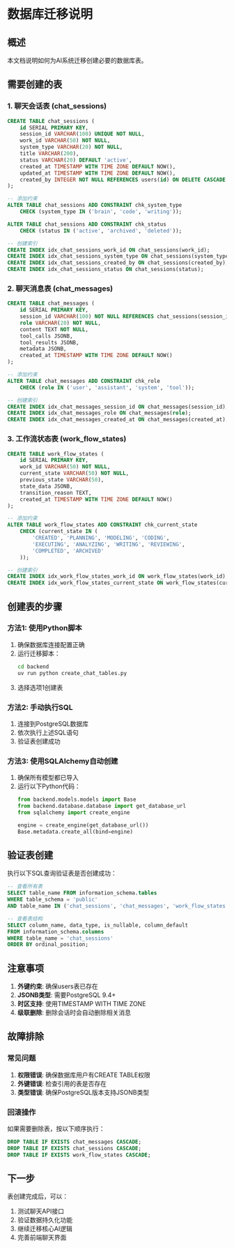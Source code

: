 # 数据库迁移说明

## 概述

本文档说明如何为AI系统迁移创建必要的数据库表。

## 需要创建的表

### 1. 聊天会话表 (chat_sessions)

```sql
CREATE TABLE chat_sessions (
    id SERIAL PRIMARY KEY,
    session_id VARCHAR(100) UNIQUE NOT NULL,
    work_id VARCHAR(50) NOT NULL,
    system_type VARCHAR(20) NOT NULL,
    title VARCHAR(200),
    status VARCHAR(20) DEFAULT 'active',
    created_at TIMESTAMP WITH TIME ZONE DEFAULT NOW(),
    updated_at TIMESTAMP WITH TIME ZONE DEFAULT NOW(),
    created_by INTEGER NOT NULL REFERENCES users(id) ON DELETE CASCADE
);

-- 添加约束
ALTER TABLE chat_sessions ADD CONSTRAINT chk_system_type 
    CHECK (system_type IN ('brain', 'code', 'writing'));

ALTER TABLE chat_sessions ADD CONSTRAINT chk_status 
    CHECK (status IN ('active', 'archived', 'deleted'));

-- 创建索引
CREATE INDEX idx_chat_sessions_work_id ON chat_sessions(work_id);
CREATE INDEX idx_chat_sessions_system_type ON chat_sessions(system_type);
CREATE INDEX idx_chat_sessions_created_by ON chat_sessions(created_by);
CREATE INDEX idx_chat_sessions_status ON chat_sessions(status);
```

### 2. 聊天消息表 (chat_messages)

```sql
CREATE TABLE chat_messages (
    id SERIAL PRIMARY KEY,
    session_id VARCHAR(100) NOT NULL REFERENCES chat_sessions(session_id) ON DELETE CASCADE,
    role VARCHAR(20) NOT NULL,
    content TEXT NOT NULL,
    tool_calls JSONB,
    tool_results JSONB,
    metadata JSONB,
    created_at TIMESTAMP WITH TIME ZONE DEFAULT NOW()
);

-- 添加约束
ALTER TABLE chat_messages ADD CONSTRAINT chk_role 
    CHECK (role IN ('user', 'assistant', 'system', 'tool'));

-- 创建索引
CREATE INDEX idx_chat_messages_session_id ON chat_messages(session_id);
CREATE INDEX idx_chat_messages_role ON chat_messages(role);
CREATE INDEX idx_chat_messages_created_at ON chat_messages(created_at);
```

### 3. 工作流状态表 (work_flow_states)

```sql
CREATE TABLE work_flow_states (
    id SERIAL PRIMARY KEY,
    work_id VARCHAR(50) NOT NULL,
    current_state VARCHAR(50) NOT NULL,
    previous_state VARCHAR(50),
    state_data JSONB,
    transition_reason TEXT,
    created_at TIMESTAMP WITH TIME ZONE DEFAULT NOW()
);

-- 添加约束
ALTER TABLE work_flow_states ADD CONSTRAINT chk_current_state 
    CHECK (current_state IN (
        'CREATED', 'PLANNING', 'MODELING', 'CODING', 
        'EXECUTING', 'ANALYZING', 'WRITING', 'REVIEWING', 
        'COMPLETED', 'ARCHIVED'
    ));

-- 创建索引
CREATE INDEX idx_work_flow_states_work_id ON work_flow_states(work_id);
CREATE INDEX idx_work_flow_states_current_state ON work_flow_states(current_state);
```

## 创建表的步骤

### 方法1: 使用Python脚本

1. 确保数据库连接配置正确
2. 运行迁移脚本：
   ```bash
   cd backend
   uv run python create_chat_tables.py
   ```
3. 选择选项1创建表

### 方法2: 手动执行SQL

1. 连接到PostgreSQL数据库
2. 依次执行上述SQL语句
3. 验证表创建成功

### 方法3: 使用SQLAlchemy自动创建

1. 确保所有模型都已导入
2. 运行以下Python代码：
   ```python
   from backend.models.models import Base
   from backend.database.database import get_database_url
   from sqlalchemy import create_engine
   
   engine = create_engine(get_database_url())
   Base.metadata.create_all(bind=engine)
   ```

## 验证表创建

执行以下SQL查询验证表是否创建成功：

```sql
-- 查看所有表
SELECT table_name FROM information_schema.tables 
WHERE table_schema = 'public' 
AND table_name IN ('chat_sessions', 'chat_messages', 'work_flow_states');

-- 查看表结构
SELECT column_name, data_type, is_nullable, column_default
FROM information_schema.columns
WHERE table_name = 'chat_sessions'
ORDER BY ordinal_position;
```

## 注意事项

1. **外键约束**: 确保users表已存在
2. **JSONB类型**: 需要PostgreSQL 9.4+
3. **时区支持**: 使用TIMESTAMP WITH TIME ZONE
4. **级联删除**: 删除会话时会自动删除相关消息

## 故障排除

### 常见问题

1. **权限错误**: 确保数据库用户有CREATE TABLE权限
2. **外键错误**: 检查引用的表是否存在
3. **类型错误**: 确保PostgreSQL版本支持JSONB类型

### 回滚操作

如果需要删除表，按以下顺序执行：

```sql
DROP TABLE IF EXISTS chat_messages CASCADE;
DROP TABLE IF EXISTS chat_sessions CASCADE;
DROP TABLE IF EXISTS work_flow_states CASCADE;
```

## 下一步

表创建完成后，可以：

1. 测试聊天API接口
2. 验证数据持久化功能
3. 继续迁移核心AI逻辑
4. 完善前端聊天界面

